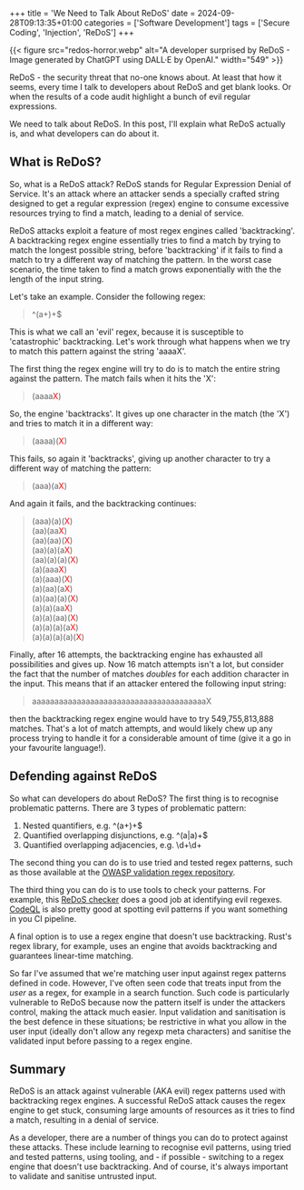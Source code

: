 +++
title = 'We Need to Talk About ReDoS'
date = 2024-09-28T09:13:35+01:00
categories = ['Software Development']
tags = ['Secure Coding', 'Injection', 'ReDoS']
+++

{{< figure src="redos-horror.webp" alt="A developer surprised by ReDoS - Image generated by ChatGPT using DALL·E by OpenAI." width="549"  >}}

ReDoS - the security threat that no-one knows about. At least that how it seems, every time I talk to developers about ReDoS and get blank looks. Or when the results of a code audit highlight a bunch of evil regular expressions.

We need to talk about ReDoS. In this post, I'll explain what ReDoS actually is, and what developers can do about it.

## What is ReDoS?
So, what is a ReDoS attack? ReDoS stands for Regular Expression Denial of Service. It's an attack where an attacker sends a specially crafted string designed to get a regular expression (regex) engine to consume excessive resources trying to find a match, leading to a denial of service.

ReDoS attacks exploit a feature of most regex engines called 'backtracking'. A backtracking regex engine essentially tries to find a match by trying to match the longest possible string, before 'backtracking' if it fails to find a match to try a different way of matching the pattern. In the worst case scenario, the time taken to find a match grows exponentially with the the length of the input string.

Let's take an example.  Consider the following regex:

> ^(a+)+$

This is what we call an 'evil' regex, because it is susceptible to 'catastrophic' backtracking. Let's work through what happens when we try to match this pattern against the string 'aaaaX'.

The first thing the regex engine will try to do is to match the entire string against the pattern. The match fails when it hits the 'X':

> (aaaa<span style='color: red;'>X</span>)

So, the engine 'backtracks'. It gives up one character in the match (the 'X') and tries to match it in a different way:

>(aaaa)(<span style='color: red;'>X</span>)

This fails, so again it 'backtracks', giving up another character to try a different way of matching the pattern:

>(aaa)(a<span style='color: red;'>X</span>)

And again it fails, and the backtracking continues:

>(aaa)(a)(<span style='color: red;'>X</span>)<br>
(aa)(aa<span style='color: red;'>X</span>)<br>
(aa)(aa)(<span style='color: red;'>X</span>)<br>
(aa)(a)(a<span style='color: red;'>X</span>)<br>
(aa)(a)(a)(<span style='color: red;'>X</span>)<br>
(a)(aaa<span style='color: red;'>X</span>)<br>
(a)(aaa)(<span style='color: red;'>X</span>)<br>
(a)(aa)(a<span style='color: red;'>X</span>)<br>
(a)(aa)(a)(<span style='color: red;'>X</span>)<br>
(a)(a)(aa<span style='color: red;'>X</span>)<br>
(a)(a)(aa)(<span style='color: red;'>X</span>)<br>
(a)(a)(a)(a<span style='color: red;'>X</span>)<br>
(a)(a)(a)(a)(<span style='color: red;'>X</span>)<br>

Finally, after 16 attempts, the backtracking engine has exhausted all possibilities and gives up. Now 16 match attempts isn't a lot, but consider the fact that the number of matches *doubles* for each addition character in the input. This means that if an attacker entered the following input string:

> aaaaaaaaaaaaaaaaaaaaaaaaaaaaaaaaaaaaaaaX

then the backtracking regex engine would have to try 549,755,813,888 matches. That's a lot of match attempts, and would likely chew up any process trying to handle it for a considerable amount of time (give it a go in your favourite language!).

## Defending against ReDoS
So what can developers do about ReDoS?  The first thing is to recognise problematic patterns. There are 3 types of problematic pattern:

1. Nested quantifiers, e.g. ^(a+)+$
2. Quantified overlapping disjunctions, e.g. ^(a|a)+$
3. Quantified overlapping adjacencies, e.g. \d+\d+

The second thing you can do is to use tried and tested regex patterns, such as those available at the [OWASP validation regex repository](https://owasp.org/www-community/OWASP_Validation_Regex_Repository).

The third thing you can do is to use tools to check your patterns. For example, this [ReDoS checker](https://devina.io/redos-checker) does a good job at identifying evil regexes. [CodeQL](https://codeql.github.com) is also pretty good at spotting evil patterns if you want something in you CI pipeline.

A final option is to use a regex engine that doesn't use backtracking. Rust's regex library, for example, uses an engine that avoids backtracking and guarantees linear-time matching.

So far I've assumed that we're matching user input against regex patterns defined in code. However, I've often seen code that treats input from the *user* as a regex, for example in a search function. Such code is particularly vulnerable to ReDoS because now the pattern itself is under the attackers control, making the attack much easier. Input validation and sanitisation is the best defence in these situations; be restrictive in what you allow in the user input (ideally don't allow any regexp meta characters) and sanitise the validated input before passing to a regex engine.

## Summary
ReDoS is an attack against vulnerable (AKA evil) regex patterns used with backtracking regex engines. A successful ReDoS attack causes the regex engine to get stuck, consuming large amounts of resources as it tries to find a match, resulting in a denial of service.

As a developer, there are a number of things you can do to protect against these attacks. These include learning to recognise evil patterns, using tried and tested patterns, using tooling, and - if possible - switching to a regex engine that doesn't use backtracking. And of course, it's always important to validate and sanitise untrusted input.
